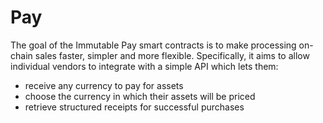 
# Pay

The goal of the Immutable Pay smart contracts is to make processing on-chain sales faster, simpler and more flexible. Specifically, it aims to allow individual vendors to integrate with a simple API which lets them:

- receive any currency to pay for assets
- choose the currency in which their assets will be priced
- retrieve structured receipts for successful purchases






